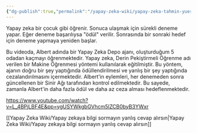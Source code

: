 ```yaml
---
{"dg-publish":true,"permalink":"/yapay-zeka-wiki/yapay-zeka-tahmin-yueruetuer-iliski-kurmaz/"}
---
```


Yapay zeka bir çocuk gibi öğrenir. Sonuca ulaşmak için sürekli deneme yapar. Eğer deneme başarılıysa "ödül" verilir. Sonrasında bir sonraki hedef için deneme yapmaya yeniden başlar. 

Bu videoda, Albert adında bir Yapay Zeka Depo ajanı, oluşturduğum 5 odadan kaçmayı öğrenmektedir. Yapay zeka, Derin Pekiştirmeli Öğrenme adı verilen bir Makine Öğrenmesi yöntemi kullanılarak eğitilmiştir. Bu yöntem, ajanın doğru bir şey yaptığında ödüllendirilmesi ve yanlış bir şey yaptığında cezalandırılmasını içermektedir. Albert'in eylemleri, her denemeden sonra güncellenen bir Sinir Ağı tarafından kontrol edilmektedir. Bu sayede, zamanla Albert'in daha fazla ödül ve daha az ceza alması hedeflenmektedir. 

https://www.youtube.com/watch?v=L_4BPjLBF4E&pp=ygUSYWkgbGVhcm5lZCB0byB3YWxr

[[Yapay Zeka Wiki/Yapay zekaya bilgi sormayın yanlış cevap alırsın\|Yapay Zeka Wiki/Yapay zekaya bilgi sormayın yanlış cevap alırsın]]